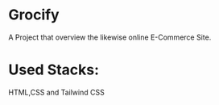 # Grocify
A Project that overview the likewise online E-Commerce Site.
# Used Stacks:
  HTML,CSS and Tailwind CSS
